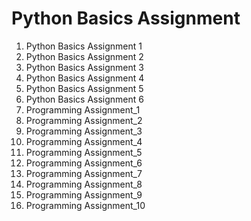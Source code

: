 # Python Basics Assignment
1. Python Basics Assignment 1
2. Python Basics Assignment 2
3. Python Basics Assignment 3
4. Python Basics Assignment 4
5. Python Basics Assignment 5
6. Python Basics Assignment 6
26. Programming Assignment_1
27. Programming Assignment_2
28. Programming Assignment_3
29. Programming Assignment_4
30. Programming Assignment_5
31. Programming Assignment_6
32. Programming Assignment_7
33. Programming Assignment_8
34. Programming Assignment_9
35. Programming Assignment_10
   
